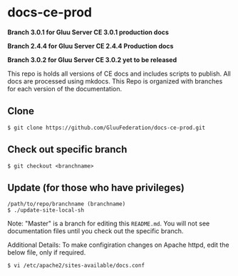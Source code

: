 # docs-ce-prod

**Branch 3.0.1 for Gluu Server CE 3.0.1 production docs** 

**Branch 2.4.4 for Gluu Server CE 2.4.4 Production docs**

**Branch 3.0.2 for Gluu Server CE 3.0.2 yet to be released**    

This repo is holds all versions of CE docs and includes scripts to publish.  All docs are processed using mkdocs. This Repo is organized with branches for each version of the documentation.

## Clone
`$ git clone https://github.com/GluuFederation/docs-ce-prod.git`

## Check out specific branch
`$ git checkout <branchname>`

## Update (for those who have privileges)
```
/path/to/repo/branchname (branchname)
$ ./update-site-local-sh
```

Note: 
   "Master" is a branch for editing this `README.md`.  You will not see documentation files until you check out the specific branch.


Additional Details:
To make configiration changes on Apache httpd, edit the below file, only if required.

```
$ vi /etc/apache2/sites-available/docs.conf

```
